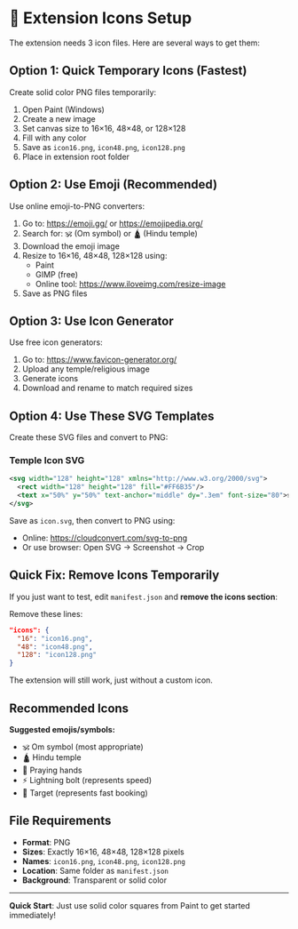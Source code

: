 # 🎨 Extension Icons Setup

The extension needs 3 icon files. Here are several ways to get them:

## Option 1: Quick Temporary Icons (Fastest)

Create solid color PNG files temporarily:

1. Open Paint (Windows)
2. Create a new image
3. Set canvas size to 16×16, 48×48, or 128×128
4. Fill with any color
5. Save as `icon16.png`, `icon48.png`, `icon128.png`
6. Place in extension root folder

## Option 2: Use Emoji (Recommended)

Use online emoji-to-PNG converters:

1. Go to: https://emoji.gg/ or https://emojipedia.org/
2. Search for: 🕉️ (Om symbol) or 🛕 (Hindu temple)
3. Download the emoji image
4. Resize to 16×16, 48×48, 128×128 using:
   - Paint
   - GIMP (free)
   - Online tool: https://www.iloveimg.com/resize-image
5. Save as PNG files

## Option 3: Use Icon Generator

Use free icon generators:

1. Go to: https://www.favicon-generator.org/
2. Upload any temple/religious image
3. Generate icons
4. Download and rename to match required sizes

## Option 4: Use These SVG Templates

Create these SVG files and convert to PNG:

### Temple Icon SVG
```xml
<svg width="128" height="128" xmlns="http://www.w3.org/2000/svg">
  <rect width="128" height="128" fill="#FF6B35"/>
  <text x="50%" y="50%" text-anchor="middle" dy=".3em" font-size="80">🕉️</text>
</svg>
```

Save as `icon.svg`, then convert to PNG using:
- Online: https://cloudconvert.com/svg-to-png
- Or use browser: Open SVG → Screenshot → Crop

## Quick Fix: Remove Icons Temporarily

If you just want to test, edit `manifest.json` and **remove the icons section**:

Remove these lines:
```json
"icons": {
  "16": "icon16.png",
  "48": "icon48.png",
  "128": "icon128.png"
}
```

The extension will still work, just without a custom icon.

## Recommended Icons

**Suggested emojis/symbols:**
- 🕉️ Om symbol (most appropriate)
- 🛕 Hindu temple
- 🙏 Praying hands
- ⚡ Lightning bolt (represents speed)
- 🎯 Target (represents fast booking)

## File Requirements

- **Format**: PNG
- **Sizes**: Exactly 16×16, 48×48, 128×128 pixels
- **Names**: `icon16.png`, `icon48.png`, `icon128.png`
- **Location**: Same folder as `manifest.json`
- **Background**: Transparent or solid color

---

**Quick Start**: Just use solid color squares from Paint to get started immediately!


